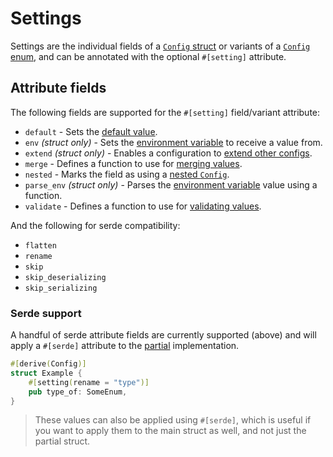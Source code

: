 # Settings

Settings are the individual fields of a [`Config` struct](./struct/index.md) or variants of a
[`Config` enum](./struct/index.md), and can be annotated with the optional `#[setting]` attribute.

## Attribute fields

The following fields are supported for the `#[setting]` field/variant attribute:

- `default` - Sets the [default value](./struct/default.md).
- `env` _(struct only)_ - Sets the [environment variable](./struct/env.md) to receive a value from.
- `extend` _(struct only)_ - Enables a configuration to [extend other configs](./struct/extend.md).
- `merge` - Defines a function to use for [merging values](./struct/merge.md).
- `nested` - Marks the field as using a [nested `Config`](./nested.md).
- `parse_env` _(struct only)_ - Parses the [environment variable](./struct/env.md) value using a
  function.
- `validate` - Defines a function to use for [validating values](./struct/validate.md).

And the following for serde compatibility:

- `flatten`
- `rename`
- `skip`
- `skip_deserializing`
- `skip_serializing`

### Serde support

A handful of serde attribute fields are currently supported (above) and will apply a `#[serde]`
attribute to the [partial](./partial.md) implementation.

```rust
#[derive(Config)]
struct Example {
	#[setting(rename = "type")]
	pub type_of: SomeEnum,
}
```

> These values can also be applied using `#[serde]`, which is useful if you want to apply them to
> the main struct as well, and not just the partial struct.
